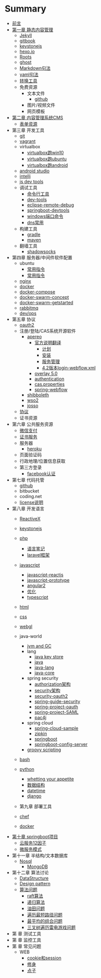 # Summary

* [前言](README.md)
* [第一章  静态内容管理](ch1.md)
  * [Jekyll](ch1/jekyll.md)
  * [gitbook](ch1/gitbook.md)
  * [keystonejs](ch1/keystonejs.md)
  * [hexo.io](ch1/hexo.md)
  * [Roots](ch1/roots.md)
  * [ghost](ch1/ghost.md)
  * [Markdown句法](ch1/markdown-syntax.md)
  * [yaml句法](ch1/yaml-syntax.md)
  * [转换工具](ch1/pandoc.md)
  * 免费资源
    * 文本文件
      * [github](ch2/github.md)
    * 图片/视频文件
    * 网页模板
* [第二章 内容管理系统CMS](ch2.md)
  * [表单资源](ch2/form-test.md)
* 第三章 开发工具
  * [git](ch3/git-command.md)
  * [vagrant](ch3/vagrant.md)
  * virtualbox
    * [virtualbox跑win10](ch3/virtualbox-win10.md)
    * [virtualbox跑ubuntu](ch3/virtualbox-ubuntu.md)
    * [virtualbox跑android](ch3/virtualbox-android.md)
  * [android studio](ch3/android-studio.md)
  * [intellj](ch3/intellj.md)
  * [js dev tools](ch3/javascript/javascript-tools.md)
  * 调试工具
    * [命令行工具](ch3/command-line.md)
    * [dev-tools](ch3/chrome-dev-tools.md)
    * [eclipse-remote-debug](ch3/eclipse-remote-debug.md)
    * [springboot-devtools](ch3/sb-devtools.md)
    * [windows端口命令](ch3/windows-command.md)
    * [dns常用](ch3/dns)
  * 构建工具
    * [gradle](ch3/build-gradle.md)
    * [maven](ch3/build-maven.md)
  * 翻墙工具
    * [shadowsocks](ch3/shadowsocks.md)
* 第四章 服务器/中间件软件配置
  * ubuntu
    * [常用指令](ch4/ubuntu-command.md)
    * [常用指令](ch4/ssh-keygen.md)
  * [nginx](ch4/nginx.md)
  * [docker](ch4/ubuntu-docker.md)
  * [docker-compose](ch4/docker-compose.md)
  * [docker-swarm-concept](ch4/docker-swarm-concept.md)
  * [docker-swarm-getstarted](ch4/docker-swarm-getstarted.md)
  * [rabbitmq](ch4/rabbitmq.md)
  * [dev/ops](ch4/dev-ops.md)
* 第五章 协议
  * [oauth2](ch5/protocol/oauth2.md)
  * 注册/登陆/CAS系统开源软件
    * [apereo](https://github.com/apereo/cas)
      * [官方说明翻译](https://apereo.github.io/cas/development/index.html)
        * [计划](ch5/apereo-planning.md)
        * [安装](ch5/apereo-installation.md)
        * [服务管理](ch5/apereo-service-management.md)
        * [4.2版本login-webflow.xml](ch5/apereo-4.2-default.md)
      * [overlay 5.0](ch5/apereo-overlay-v5.md)
      * [authentication](ch5/apereo-authentication.md)
      * [cas.properties](ch5/apereo-cas-properties.md)
      * [spring-webflow](ch5/apereo-spring-webflow.md)
    * [shibboleth](ch5/shibboleth.md)
    * [wso2](https://github.com/wso2/product-is)
    * [josso](http://www.josso.org/)
  * [协议](https://apereo.github.io/cas/4.2.x/protocol/CAS-Protocol-Specification.html)
  * 证书资源
* 第六章 公共服务资源
  * [微信支付](ch6/wechatpay.md)
  * [证书服务](ch6/lets-encrypt.md)
  * 服务器
    * [heroku](ch6/heroku.md)
  * 页面验证码
  * 行政地理/位置信息获取
  * 第三方登录
    * [facebook认证](ch6/facebook.md)
* 第七章 代码托管
  * [github](ch7/github.md)
  * bitbucket
  * coding.net
  * [license说明](ch7/license.md)
* 第八章 开发语言
  * [ReactiveX](ch8/reactivex.md)
  * [keystonejs](ch8/keystonejs.md)
  * [php](ch8/php.md)
    * [语言笔记](ch8/lang-php.md)
    * [laravel框架](ch8/laravel.md)
  * [javascript](ch8/javascript/javascript.md)
    * [javascript-reactjs](ch8/javascript/javascript-reactjs.md)
    * [javascript-prototype](ch8/javascript/javascript-prototype.md)
    * [angular2](ch8/javascript/javascript-angular2.md)
    * [优化](ch8/javascript/optimize.md)
    * [typescript](ch8/javascript/typescript.md)
  * [html](ch8/html5.md)
  * [css](ch8/css.md)
  * [webgl](ch8/webgl.md)
  * java-world
    * [jvm and GC](ch8/java/jvm.md)
    * lang
      * [java key store](ch5/apereo-overlay-v5.md)
      * [java](ch8/java/java.md)
      * [java-lang](ch8/java/javaio.md)
      * [java-core](ch8/java/core.md)
    * spring security
      * [authorization架构](ch8/java/spring-security/ref-authorization.md)
      * [security架构](ch8/java/spring-security/spring-guide-security.md)
      * [security-oauth2](ch8/java/spring-security/spring-project-oauth.md)
      * [spring-guide-security](ch8/java/spring-guide-security.md)
      * [spring-project-oauth](ch8/java/spring-project-oauth.md)
      * [spring-project-SAML](ch8/java/spring-project-saml.md)
      * [pac4j](ch8/java/java-pac4j-sb-security.md)
    * spring cloud
      * [spring-cloud-sample](ch8/java/configserver.md)
      * [zipkin](ch8/java/spring-cloud/zipkin.md)
      * [springboot](ch8/java/springboot.md)
      * [springboot-config-server](/ch8/springboot-config-server)
    * [groovy scripting](ch8/java/groovy-scripting.md)      
  * [bash](ch8/bash.md)
  * [python](ch8/python-summary.md)
    * [whetting your appetite](ch8/python/tut-appetite.md)
    * [数据结构](ch8/python/tut-datastructure)
    * [datetime](ch8/python/tut-datetime.md)
    * [django](ch8/python/django.md)

  * 第九章 部署工具
  * [chef](ch9/chef.md)
  * [docker](ch9/docker.md)
* [第十章 springboot项目](di-shi-zhang-springboot-xiang-mu.md)
  * [云服务12因子](ch10/12factor.md)
  * [微服务模式](ch10/microservice-pattern.md)
* 第十一章 半结构/文本数据库
  * [Nosql](ch11/nosql.md)
    * [MongoDB](ch11/mongodb.md)
* 第十二章 算法讨论
  * [DataStructure](ch12/ds.md)
  * [Design pattern](ch12/design-pattern.md)
  * [算法问题](ch12/algorithm.md)
    * [raft算法](ch12/algorithm/raft.md)
    * [递归算法](ch12/algorithm/recursive.md)
    * [油田问题](ch12/algorithm/crudeoil.md)
    * [遍历最短路径问题](ch12/algorithm/shortest_traverse.md)
    * [最平均的组合问题](ch12/algorithm/shortestPipe.md)
    * [三叉树遍历雷电游戏问题](ch12/algorithm/thunder.md)
* 第 章 测试工具
* 第 章 监控工具
* 第 章 常见问题
  * WEB
    * [cookie和session](ch99/cookie-session.md)
    * [修身](ch99/lofty)
    * [点子](ch99/idea.md)
